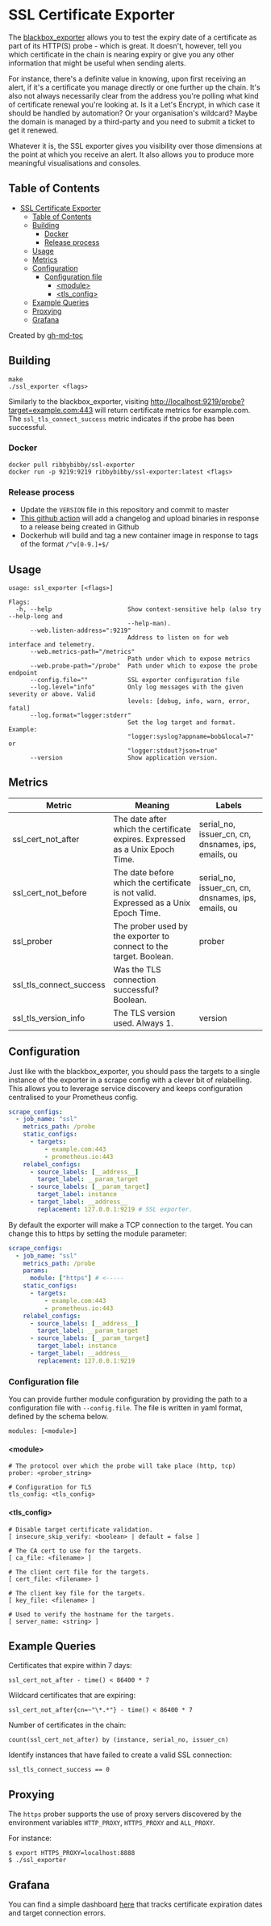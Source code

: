 # SSL Certificate Exporter

The [blackbox_exporter](https://github.com/prometheus/blackbox_exporter) allows
you to test the expiry date of a certificate as part of its HTTP(S) probe -
which is great. It doesn't, however, tell you which certificate in the chain is
nearing expiry or give you any other information that might be useful when
sending alerts.

For instance, there's a definite value in knowing, upon first receiving an
alert, if it's a certificate you manage directly or one further up the chain.
It's also not always necessarily clear from the address you're polling what kind
of certificate renewal you're looking at. Is it a Let's Encrypt, in which case
it should be handled by automation? Or your organisation's wildcard? Maybe the
domain is managed by a third-party and you need to submit a ticket to get it
renewed.

Whatever it is, the SSL exporter gives you visibility over those dimensions at
the point at which you receive an alert. It also allows you to produce more
meaningful visualisations and consoles.

## Table of Contents

- [SSL Certificate Exporter](#ssl-certificate-exporter)
  - [Table of Contents](#table-of-contents)
  - [Building](#building)
    - [Docker](#docker)
    - [Release process](#release-process)
  - [Usage](#usage)
  - [Metrics](#metrics)
  - [Configuration](#configuration)
    - [Configuration file](#configuration-file)
      - [&lt;module&gt;](#module)
      - [&lt;tls_config&gt;](#tls_config)
  - [Example Queries](#example-queries)
  - [Proxying](#proxying)
  - [Grafana](#grafana)

Created by [gh-md-toc](https://github.com/ekalinin/github-markdown-toc)

## Building

    make
    ./ssl_exporter <flags>

Similarly to the blackbox_exporter, visiting
[http://localhost:9219/probe?target=example.com:443](http://localhost:9219/probe?target=example.com:443)
will return certificate metrics for example.com. The `ssl_tls_connect_success`
metric indicates if the probe has been successful.

### Docker

    docker pull ribbybibby/ssl-exporter
    docker run -p 9219:9219 ribbybibby/ssl-exporter:latest <flags>

### Release process

- Update the `VERSION` file in this repository and commit to master
- [This github action](.github/workflows/release.yaml) will add a changelog and
  upload binaries in response to a release being created in Github
- Dockerhub will build and tag a new container image in response to tags of the
  format `/^v[0-9.]+$/`

## Usage

```
usage: ssl_exporter [<flags>]

Flags:
  -h, --help                     Show context-sensitive help (also try --help-long and
                                 --help-man).
      --web.listen-address=":9219"
                                 Address to listen on for web interface and telemetry.
      --web.metrics-path="/metrics"
                                 Path under which to expose metrics
      --web.probe-path="/probe"  Path under which to expose the probe endpoint
      --config.file=""           SSL exporter configuration file
      --log.level="info"         Only log messages with the given severity or above. Valid
                                 levels: [debug, info, warn, error, fatal]
      --log.format="logger:stderr"
                                 Set the log target and format. Example:
                                 "logger:syslog?appname=bob&local=7" or
                                 "logger:stdout?json=true"
      --version                  Show application version.
```

## Metrics

| Metric                  | Meaning                                                                             | Labels                                              |
| ----------------------- | ----------------------------------------------------------------------------------- | --------------------------------------------------- |
| ssl_cert_not_after      | The date after which the certificate expires. Expressed as a Unix Epoch Time.       | serial_no, issuer_cn, cn, dnsnames, ips, emails, ou |
| ssl_cert_not_before     | The date before which the certificate is not valid. Expressed as a Unix Epoch Time. | serial_no, issuer_cn, cn, dnsnames, ips, emails, ou |
| ssl_prober              | The prober used by the exporter to connect to the target. Boolean.                  | prober                                              |
| ssl_tls_connect_success | Was the TLS connection successful? Boolean.                                         |                                                     |
| ssl_tls_version_info    | The TLS version used. Always 1.                                                     | version                                             |

## Configuration

Just like with the blackbox_exporter, you should pass the targets to a single
instance of the exporter in a scrape config with a clever bit of relabelling.
This allows you to leverage service discovery and keeps configuration
centralised to your Prometheus config.

```yml
scrape_configs:
  - job_name: "ssl"
    metrics_path: /probe
    static_configs:
      - targets:
          - example.com:443
          - prometheus.io:443
    relabel_configs:
      - source_labels: [__address__]
        target_label: __param_target
      - source_labels: [__param_target]
        target_label: instance
      - target_label: __address__
        replacement: 127.0.0.1:9219 # SSL exporter.
```

By default the exporter will make a TCP connection to the target. You can change
this to https by setting the module parameter:

```yml
scrape_configs:
  - job_name: "ssl"
    metrics_path: /probe
    params:
      module: ["https"] # <-----
    static_configs:
      - targets:
          - example.com:443
          - prometheus.io:443
    relabel_configs:
      - source_labels: [__address__]
        target_label: __param_target
      - source_labels: [__param_target]
        target_label: instance
      - target_label: __address__
        replacement: 127.0.0.1:9219
```

### Configuration file

You can provide further module configuration by providing the path to a
configuration file with `--config.file`. The file is written in yaml format,
defined by the schema below.

```
modules: [<module>]
```

#### \<module\>

```
# The protocol over which the probe will take place (http, tcp)
prober: <prober_string>

# Configuration for TLS
tls_config: <tls_config>
```

#### <tls_config>

```
# Disable target certificate validation.
[ insecure_skip_verify: <boolean> | default = false ]

# The CA cert to use for the targets.
[ ca_file: <filename> ]

# The client cert file for the targets.
[ cert_file: <filename> ]

# The client key file for the targets.
[ key_file: <filename> ]

# Used to verify the hostname for the targets.
[ server_name: <string> ]
```

## Example Queries

Certificates that expire within 7 days:

```
ssl_cert_not_after - time() < 86400 * 7
```

Wildcard certificates that are expiring:

```
ssl_cert_not_after{cn=~"\*.*"} - time() < 86400 * 7
```

Number of certificates in the chain:

```
count(ssl_cert_not_after) by (instance, serial_no, issuer_cn)
```

Identify instances that have failed to create a valid SSL connection:

```
ssl_tls_connect_success == 0
```

## Proxying

The `https` prober supports the use of proxy servers discovered by the
environment variables `HTTP_PROXY`, `HTTPS_PROXY` and `ALL_PROXY`.

For instance:

    $ export HTTPS_PROXY=localhost:8888
    $ ./ssl_exporter

## Grafana

You can find a simple dashboard [here](grafana/dashboard.json) that tracks
certificate expiration dates and target connection errors.
